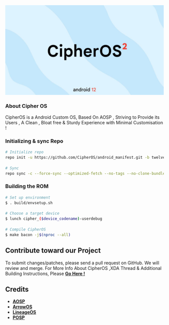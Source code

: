 <img src="https://raw.githubusercontent.com/CipherOS/Documentation/master/art/cipher_twelve.jpg"/>


### About Cipher OS ###

CipherOS is a Android Custom OS, Based On AOSP ,  Striving to Provide its Users ,
 A Clean , Bloat free & Sturdy Experience with Minimal Customisation !


### Initializing & sync Repo ###

```bash
# Initialize repo
repo init -u https://github.com/CipherOS/android_manifest.git -b twelve

# Sync 
repo sync -c --force-sync --optimized-fetch --no-tags --no-clone-bundle --prune -j$(nproc --all)
```

### Building the ROM ###

```bash
# Set up environment 
$ . build/envsetup.sh

# Choose a target device 
$ lunch cipher_($device_codename)-userdebug

# Compile CipherOS 
$ make bacon -j$(nproc --all)
```

## Contribute toward our Project ##

To submit changes/patches, please send a pull request on GitHub. We will review and merge.
For More Info About CipherOS ,XDA Thread & Additional Building Instructions, Please [**Go Here !**](https://github.com/CipherOS/Documentation/blob/master/README.md)

Credits
-------
 * [**AOSP**](https://android.googlesource.com)
 * [**ArrowOS**](https://github.com/ArrowOS)
 * [**LineageOS**](https://github.com/LineageOS)
 * [**POSP**](https://github.com/PotatoProject)
